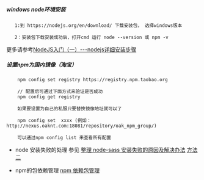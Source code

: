 
##### windows node环境安装

       1:到 https://nodejs.org/en/download/ 下载安装包， 选择windows版本

       2：安装包下载安装成功后，打开cmd 运行 node --version 或 npm -v

更多请参考[NodeJS入门（一）---nodejs详细安装步骤](https://blog.csdn.net/muzidigbig/article/details/80493880)


##### 设置npm为国内镜像（淘宝）


        npm config set registry https://registry.npm.taobao.org

        // 配置后可通过下面方式来验证是否成功
        npm config get registry

        如果要设置为自己的私服只要替换镜像地址就可以了

        npm config set  xxxx (例如：http://nexus.oaknt.com:18081/repository/oak_npm_group/)

        可以通过npm config list 来查看所有配置


- node 安装失败的处理 参见 [整理 node-sass 安装失败的原因及解决办法](https://segmentfault.com/a/1190000010984731)  [方法二](https://www.jianshu.com/p/a0641a990206)

- npm的包依赖管理 [npm 依赖包管理](https://blog.csdn.net/u011584949/article/details/80449802)